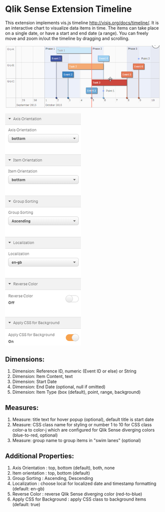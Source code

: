 Qlik Sense Extension Timeline
=============================

This extension implements vis.js timeline http://visjs.org/docs/timeline/. It is an interactive chart to visualize data items in time. The items can take place on a single date, or have a start and end date (a range).  You can freely move and zoom in/out the timeline by dragging and scrolling. 

![QlikSense Extension Timeline](Timeline.gif)

![QlikSense Extension Timeline](Screenshot2.PNG)

Dimensions:
----------------------
1. Dimension: Reference ID, numeric (Event ID or else) or String
2. Dimension: Item Content, text
3. Dimension: Start Date
4. Dimension: End Date (optional, null if omitted)
5. Dimension: Item Type (box (default), point, range, background)

Measures:
----------------------
1. Measure: title text for hover popup (optional), default title is start date
2. Measure: CSS class name for styling or number 1 to 10 for CSS class color-a to color-j which are configured for Qlik Sense diverging colors (blue-to-red, optional)
3. Measure: group name to group items in "swim lanes" (optional)

Additional Properties:
----------------------
1. Axis Orientation : top, bottom (default), both, none
2. Item orientation : top, bottom (default)
3. Group Sorting    : Ascending, Descending
4. Localization     : choose local for localized date and timestamp formatting (default: en-gb)
5. Reverse Color    : reverse Qlik Sense diverging color (red-to-blue)
6. Apply CSS for Background : apply CSS class to background items (default: true)